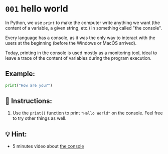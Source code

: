 # `001` hello world

In Python, we use `print` to make the computer write anything we want (the content of a variable, a given string, etc.) in something called "the console".

Every language has a console, as it was the only way to interact with the users at the beginning (before the Windows or MacOS arrived). 

Today, printing in the console is used mostly as a monitoring tool, ideal to leave a trace of the content of variables during the program execution.

## Example:

```py
print("How are you?")
```

## 📝 Instructions:

1. Use the `print()` function to print `"Hello World"` on the console. Feel free to try other things as well.

## 💡 Hint:

+ 5 minutes video about [the console](https://www.youtube.com/watch?v=1RlkftxAo-M)